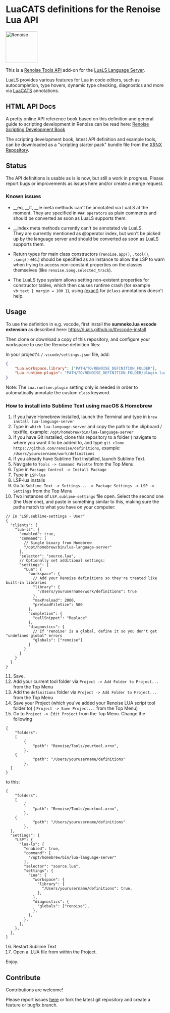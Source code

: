 # LuaCATS definitions for the Renoise Lua API 

<img src="https://www.renoise.com/sites/default/files/renoise_logo_0.png" alt="Renoise" height="100"/>

This is a [Renoise Tools API](https://github.com/renoise/xrnx) add-on for the [LuaLS Language Server](https://github.com/LuaLS/lua-language-server).


LuaLS provides various features for Lua in code editors, such as autocompletion, type hovers, dynamic type checking, diagnostics and more via [LuaCATS](https://github.com/LuaCATS) annotations.

## HTML API Docs

A pretty online API reference book based on this definition and general guide to scripting development in Renoise can be read here: [Renoise Scripting Development Book](https://renoise.github.io/xrnx)

The scripting development book, latest API definition and example tools, can be downloaded as a "scripting starter pack" bundle file from the [XRNX Repository](https://github.com/renoise/xrnx/releases).

## Status

The API definitions is usable as is is now, but still a work in progress. Please report bugs or improvements as issues here and/or create a merge request.

### Known issues

* __eq, __lt, __le meta methods can't be annotated via LuaLS at the moment. 
They are specified in `### operators` as plain comments and should be converted as soon as LuaLS supports them.

* __index meta methods currently can't be annotated via LuaLS.  
They are currently mentioned as @operator index, but won't be picked up by the language server and should be converted as soon as LuaLS supports them.

* Return types for main class constructors (`renoise.app()`, `.tool()`, `.song()` etc.) should be specified as an instance to allow the LSP to warn when trying to access non-constant properties on the classes themselves (like `renoise.Song.selected_track`).

* The LuaLS type system allows setting non-existent properties for constructor tables, which then causes runtime crash (for example `vb:text { margin = 100 }`), using [(exact)](https://luals.github.io/wiki/annotations/#class) for `@class` annotations doesn't help.

## Usage

To use the definition in e.g. vscode, first install the **sumneko.lua vscode extension** as described here:
https://luals.github.io/#vscode-install

Then clone or download a copy of this repository, and configure your workspace to use the Renoise definition files:

In your project's `/.vscode/settings.json` file, add:
```json
{
    "Lua.workspace.library": ["PATH/TO/RENOISE_DEFINITION_FOLDER"],
    "Lua.runtime.plugin": "PATH/TO/RENOISE_DEFINITION_FOLDER/plugin.lua"
}
```

Note: The `Lua.runtime.plugin` setting only is needed in order to automatically annotate the custom `class` keyword.

### How to install into Sublime Text using macOS & Homebrew

1. If you have Homebrew installed, launch the Terminal and type in `brew install lua-language-server`
2. Type in `which lua-language-server` and copy the path to the clipboard / textfile, example: `/opt/homebrew/bin/lua-language-server`
3. If you have Git installed, clone this repository to a folder ( navigate to where you want it to be added to, and type `git clone https://github.com/renoise/definitions`, example: `/Users/yourusername/work/definitions` 
4. If you already have Sublime Text installed, launch Sublime Text.
5. Navigate to `Tools -> Command Palette` from the Top Menu
6. Type in `Package Control -> Install Package`
7. Type in `LSP-lua`
8. LSP-lua installs
9. Go to `Sublime Text -> Settings... -> Package Settings -> LSP -> Settings` from the Top Menu
10. Two instances of  `LSP.sublime-settings` file open. Select the second one (the User one), and paste in something similar to this, making sure the paths match to what you have on your computer:
```
// In "LSP.sublime-settings - User"
{
  "clients": {
    "lua-ls": {
      "enabled": true,
      "command": [
        // Single binary from Homebrew
        "/opt/homebrew/bin/lua-language-server"
      ],
      "selector": "source.lua",
      // Optionally set additional settings:
      "settings": {
        "Lua": {
          "workspace": {
            // Add your Renoise definitions so they're treated like built-in libraries
            "library": {
              "/Users/yourusername/work/definitions": true
            },
            "maxPreload": 2000,
            "preloadFileSize": 500
          },
          "completion": {
            "callSnippet": "Replace"
          },
          "diagnostics": {
            // If 'renoise' is a global, define it so you don't get "undefined global" errors
            "globals": ["renoise"]
          }
        }
      }
    }
  }
}
```
11. Save.
12. Add your current tool folder via `Project -> Add Folder to Project...` from the Top Menu
13. Add the `definitions` folder via `Project -> Add Folder to Project...` from the Top Menu
14. Save your Project (which you've added your Renoise LUA script tool folder to) ( `Project -> Save Project...` from the Top Menu)
15. Go to `Project -> Edit Project` from the Top Menu.
Change the following
```
{
	"folders":
	[
		{
			"path": "Renoise/Tools/yourtool.xrnx",
		},
    {
			"path": "/Users/yourusername/definitions"
		},
  ]
}
```
to this:
```
{
	"folders":
	[
		{
			"path": "Renoise/Tools/yourtool.xrnx",
		},
    {
			"path": "/Users/yourusername/definitions"
		},
  ],
  "settings": {
    "LSP": {
      "lua-ls": {
        "enabled": true,
        "command": [
          "/opt/homebrew/bin/lua-language-server"
        ],
        "selector": "source.lua",
        "settings": {
          "Lua": {
            "workspace": {
              "library": {
                "/Users/yourusername/definitions": true,
              },
            },
            "diagnostics": {
              "globals": ["renoise"],
            },
          },
        },
      },
    },
  },	
}

``` 
16. Restart Sublime Text
17. Open a .LUA file from within the Project.

Enjoy.

## Contribute

Contributions are welcome!

Please report issues [here](https://github.com/renoise/definitions/issues) or fork the latest git repository and create a feature or bugfix branch.
